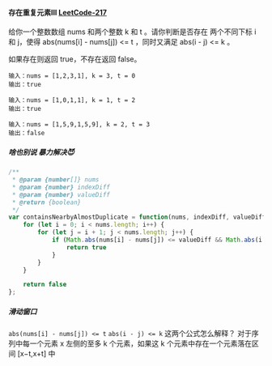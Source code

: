#### 存在重复元素III [LeetCode-217](https://leetcode.cn/problems/contains-duplicate-iii/)

给你一个整数数组 nums 和两个整数 k 和 t 。请你判断是否存在 两个不同下标 i 和 j，使得 abs(nums[i] - nums[j]) <= t ，同时又满足 abs(i - j) <= k 。

如果存在则返回 true，不存在返回 false。

```
输入：nums = [1,2,3,1], k = 3, t = 0
输出：true
```

```
输入：nums = [1,0,1,1], k = 1, t = 2
输出：true
```

```
输入：nums = [1,5,9,1,5,9], k = 2, t = 3
输出：false
```

##### 啥也别说 暴力解决😈
```js
/**
 * @param {number[]} nums
 * @param {number} indexDiff
 * @param {number} valueDiff
 * @return {boolean}
 */
var containsNearbyAlmostDuplicate = function(nums, indexDiff, valueDiff) {
    for (let i = 0; i < nums.length; i++) {
        for (let j = i + 1; j < nums.length; j++) {
            if (Math.abs(nums[i] - nums[j]) <= valueDiff && Math.abs(i - j) <= indexDiff) {
                return true
            }
        }
    }

    return false
};
```

##### 滑动窗口
`abs(nums[i] - nums[j]) <= t`
`abs(i - j) <= k`
这两个公式怎么解释？
对于序列中每一个元素 x 左侧的至多 k 个元素，如果这 k 个元素中存在一个元素落在区间 [x−t,x+t] 中
